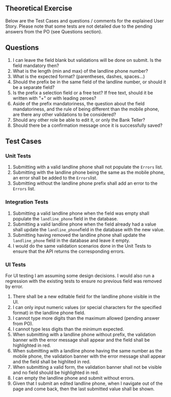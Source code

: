## Theoretical Exercise
Below are the Test Cases and questions / comments for the explained User Story.
Please note that some tests are not detailed due to the pending answers from the PO (see Questions section).

## Questions
1. I can leave the field blank but validations will be done on submit. Is the field mandatory then?
1. What is the length (min and max) of the landline phone number?
1. What is the expected format? (parentheses, dashes, spaces...)
1. Should the prefix be in the same field of the landline number, or should it be a separate field?
1. Is the prefix a selection field or a free text? If free text, should it be written with "+" or with leading zeroes?
1. Aside of the prefix mandatoriness, the question about the field mandatoriness, and the rule of being different than the mobile phone, are there any other validations to be considered?
1. Should any other role be able to edit it, or only the Bank Teller?
1. Should there be a confirmation message once it is successfully saved?

## Test Cases

### Unit Tests
1. Submitting with a valid landline phone shall not populate the `Errors` list.
1. Submitting with the landline phone being the same as the mobile phone, an error shall be added to the `Errors`list.
1. Submitting without the landline phone prefix shall add an error to the `Errors` list.

### Integration Tests
1. Submitting a valid landline phone when the field was empty shall populate the `landline_phone` field in the database.
1. Submitting a valid landline phone when the field already had a value shall update the `landline_phone`field in the database with the new value.
1. Submitting having removed the landline phone shall update the `landline_phone` field in the database and leave it empty.
1.  I would do the same validation scenarios done in the Unit Tests to ensure that the API returns the corresponding errors. 

### UI Tests
For UI testing I am assuming some design decisions. I would also run a regression with the existing tests to ensure no previous field was removed by error.

1. There shall be a new editable field for the landline phone visible in the UI.
1. I can only input numeric values (or special characters for the specified format) in the landline phone field.
1. I cannot type more digits than the maximum allowed (pending answer from PO).
1. I cannot type less digits than the minimum expected.
1. When submitting with a landline phone without prefix, the validation banner with the error message shall appear and the field shall be highlighted in red.
1. When submitting with a landline phone having the same number as the mobile phone, the validation banner with the error message shall appear and the field shall be highlited in red.
1. When submitting a valid form, the validation banner shall not be visible and no field should be highlighted in red.
1. I can empty the landline phone and submit without errors.
1. Given that I submit an edited landline phone, when I navigate out of the page and come back, then the last submitted value shall be shown.
